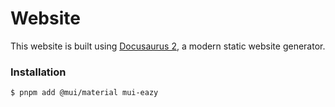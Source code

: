 # Website

This website is built using [Docusaurus 2]([https://docusaurus.io/](https://dland-core.github.io/mui-eazy/)), a modern static website generator.

### Installation

```
$ pnpm add @mui/material mui-eazy
```

